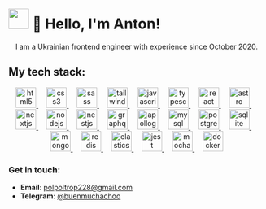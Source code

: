 # <img width="40" src="https://github.githubassets.com/images/mona-loading-default.gif"> 👋 Hello, I'm Anton!

<div align="center">
    I am a Ukrainian frontend engineer with experience since October 2020.
</div>

## My tech stack:

<p align="center">
  <a href="https://developer.mozilla.org/en-US/docs/Web/HTML" target="_blank" rel="noreferrer">
    <img src="https://cdn.simpleicons.org/html5/E34F26" height="40" alt="html5 logo" />
  </a>
  <img width="12" />
  <a href="https://developer.mozilla.org/en-US/docs/Web/CSS" target="_blank" rel="noreferrer">
    <img src="https://cdn.simpleicons.org/css3/1572B6" height="40" alt="css3 logo" />
  </a>
  <img width="12" />
  <a href="https://sass-lang.com/" target="_blank" rel="noreferrer">
    <img src="https://cdn.jsdelivr.net/gh/devicons/devicon/icons/sass/sass-original.svg" height="40" alt="sass logo" />
  </a>
  <img width="12" />
  <a href="https://tailwindcss.com/" target="_blank" rel="noreferrer">
    <img src="https://cdn.simpleicons.org/tailwindcss/06B6D4" height="40" alt="tailwindcss logo" />
  </a>
  <img width="12" />
  <a href="https://developer.mozilla.org/en-US/docs/Web/JavaScript" target="_blank" rel="noreferrer">
    <img src="https://cdn.jsdelivr.net/gh/devicons/devicon/icons/javascript/javascript-original.svg" height="40" alt="javascript logo" />
  </a>
  <img width="12" />
  <a href="https://www.typescriptlang.org/" target="_blank" rel="noreferrer">
    <img src="https://cdn.jsdelivr.net/gh/devicons/devicon/icons/typescript/typescript-original.svg" height="40" alt="typescript logo" />
  </a>
  <img width="12" />
  <a href="https://react.dev/" target="_blank" rel="noreferrer">
    <img src="https://cdn.jsdelivr.net/gh/devicons/devicon/icons/react/react-original.svg" height="40" alt="react logo" />
  </a>
  <img width="12" />
  <a href="https://astro.build/" target="_blank" rel="noreferrer">
    <img src="https://cdn.simpleicons.org/astro/FF5D01" height="40" alt="astro logo" />
  </a>
  <img width="12" />
  <a href="https://nextjs.org/" target="_blank" rel="noreferrer">
    <img src="https://cdn.jsdelivr.net/gh/devicons/devicon/icons/nextjs/nextjs-original.svg" height="40" alt="nextjs logo" />
  </a>
  <img width="12" />
  <a href="https://nodejs.org/" target="_blank" rel="noreferrer">
    <img src="https://cdn.jsdelivr.net/gh/devicons/devicon/icons/nodejs/nodejs-original.svg" height="40" alt="nodejs logo" />
  </a>
  <img width="12" />
  <a href="https://nestjs.com/" target="_blank" rel="noreferrer">
    <img src="https://cdn.simpleicons.org/nestjs/E0234E" height="40" alt="nestjs logo" />
  </a>
  <img width="12" />
  <a href="https://graphql.org/" target="_blank" rel="noreferrer">
    <img src="https://cdn.simpleicons.org/graphql/E10098" height="40" alt="graphql logo" />
  </a>
  <img width="12" />
  <a href="https://www.apollographql.com/" target="_blank" rel="noreferrer">
    <img src="https://cdn.simpleicons.org/apollographql/311C87" height="40" alt="apollographql logo" />
  </a>
  <img width="12" />
  <a href="https://www.mysql.com/" target="_blank" rel="noreferrer">
    <img src="https://cdn.jsdelivr.net/gh/devicons/devicon/icons/mysql/mysql-original.svg" height="40" alt="mysql logo" />
  </a>
  <img width="12" />
  <a href="https://www.postgresql.org/" target="_blank" rel="noreferrer">
    <img src="https://cdn.simpleicons.org/postgresql/4169E1" height="40" alt="postgresql logo" />
  </a>
  <img width="12" />
  <a href="https://www.sqlite.org/" target="_blank" rel="noreferrer">
    <img src="https://cdn.simpleicons.org/sqlite/003B57" height="40" alt="sqlite logo" />
  </a>
  <img width="12" />
  <a href="https://www.mongodb.com/" target="_blank" rel="noreferrer">
    <img src="https://cdn.simpleicons.org/mongodb/47A248" height="40" alt="mongodb logo" />
  </a>
  <img width="12" />
  <a href="https://redis.io/" target="_blank" rel="noreferrer">
    <img src="https://cdn.jsdelivr.net/gh/devicons/devicon/icons/redis/redis-original.svg" height="40" alt="redis logo" />
  </a>
  <img width="12" />
  <a href="https://www.elastic.co/" target="_blank" rel="noreferrer">
    <img src="https://www.vectorlogo.zone/logos/elastic/elastic-icon.svg" alt="elasticsearch" width="40" height="40" />
  </a>
  <img width="12" />
  <a href="https://jestjs.io/" target="_blank" rel="noreferrer">
    <img src="https://cdn.jsdelivr.net/gh/devicons/devicon/icons/jest/jest-plain.svg" height="40" alt="jest logo" />
  </a>
  <img width="12" />
  <a href="https://mochajs.org/" target="_blank" rel="noreferrer">
    <img src="https://cdn.jsdelivr.net/gh/devicons/devicon/icons/mocha/mocha-plain.svg" height="40" alt="mocha logo" />
  </a>
  <img width="12" />
  <a href="https://www.docker.com/" target="_blank" rel="noreferrer">
    <img src="https://cdn.simpleicons.org/docker/2496ED" height="40" alt="docker logo" />
  </a>
</p>

### Get in touch:
- **Email**: <a href="mailto:polpoltrop228@gmail.com" target="_blank" rel="noreferrer">polpoltrop228@gmail.com</a>  
- **Telegram**: <a href="https://t.me/buenmuchachoo" target="_blank" rel="noreferrer">@buenmuchachoo</a>

